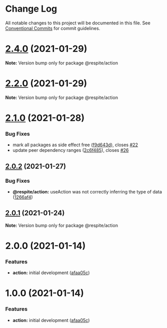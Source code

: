 # Change Log

All notable changes to this project will be documented in this file.
See [Conventional Commits](https://conventionalcommits.org) for commit guidelines.

# [2.4.0](https://github.com/jackmellis/respite/compare/v2.2.0...v2.4.0) (2021-01-29)

**Note:** Version bump only for package @respite/action





# [2.2.0](https://github.com/jackmellis/respite/compare/v2.1.0...v2.2.0) (2021-01-29)

**Note:** Version bump only for package @respite/action





# [2.1.0](https://github.com/jackmellis/respite/compare/v2.0.2...v2.1.0) (2021-01-28)


### Bug Fixes

* mark all packages as side effect free ([f9d643d](https://github.com/jackmellis/respite/commit/f9d643d72691e178d8ae53ec2157ad9e47fbc6d2)), closes [#22](https://github.com/jackmellis/respite/issues/22)
* update peer dependency ranges ([2c6f485](https://github.com/jackmellis/respite/commit/2c6f485054ac2d37a343f3312646511a01c099e5)), closes [#26](https://github.com/jackmellis/respite/issues/26)





## [2.0.2](https://github.com/jackmellis/respite/compare/v2.0.1...v2.0.2) (2021-01-27)


### Bug Fixes

* **@respite/action:** useAction was not correctly inferring the type of data ([1266af4](https://github.com/jackmellis/respite/commit/1266af4e1671685bc4af1fb24c92b0f664b0a55a))





## [2.0.1](https://github.com/jackmellis/respite/compare/v2.0.0...v2.0.1) (2021-01-24)

**Note:** Version bump only for package @respite/action





# 2.0.0 (2021-01-14)


### Features

* **action:** initial development ([afaa05c](https://github.com/jackmellis/respite/commit/afaa05c8bfb4999c7166a449eb42628569555ef1))





# 1.0.0 (2021-01-14)


### Features

* **action:** initial development ([afaa05c](https://github.com/jackmellis/respite/commit/afaa05c8bfb4999c7166a449eb42628569555ef1))
